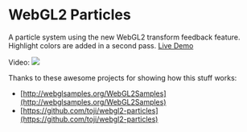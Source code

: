 # WebGL2 Particles

A particle system using the new WebGL2 transform feedback feature. Highlight colors are added in a second pass.
[Live Demo](https://pwambach.github.io/webgl2-particles)

Video: ![](https://youtu.be/_0eMhb53GxM)



Thanks to these awesome projects for showing how this stuff works:
* [http://webglsamples.org/WebGL2Samples](http://webglsamples.org/WebGL2Samples)
* [https://github.com/toji/webgl2-particles](https://github.com/toji/webgl2-particles)

